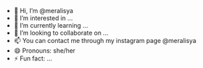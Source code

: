 - 👋 Hi, I’m @meralisya
- 👀 I’m interested in ...
- 🌱 I’m currently learning ...
- 💞️ I’m looking to collaborate on ...
- 📫 You can contact me through my instagram page @meralisya
- 😄 Pronouns: she/her
- ⚡ Fun fact: ...

<!---
meralisya/meralisya is a ✨ special ✨ repository because its `README.md` (this file) appears on your GitHub profile.
You can click the Preview link to take a look at your changes.
--->
